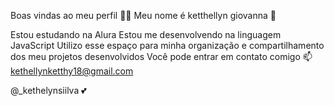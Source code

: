 Boas vindas ao meu perfil 💙💙
Meu nome é ketthellyn giovanna 🍒

Estou estudando na Alura
Estou me desenvolvendo na linguagem JavaScript
Utilizo esse espaço para minha organização e compartilhamento dos meu projetos desenvolvidos
Você pode entrar em contato comigo 📫
kethellynketthy18@gmail.com

@_kethelynsiilva 💕
